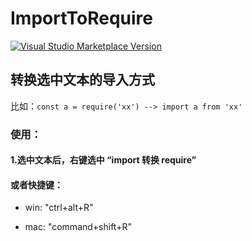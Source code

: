 # ImportToRequire

<a href="https://marketplace.visualstudio.com/items?itemName=antfu.ext-name" target="__blank"><img src="https://img.shields.io/visual-studio-marketplace/v/antfu.ext-name.svg?color=eee&amp;label=VS%20Code%20Marketplace&logo=visual-studio-code" alt="Visual Studio Marketplace Version" /></a>

## 转换选中文本的导入方式

比如：`const a = require('xx') --> import a from 'xx'`

### **使用**：

#### 1.选中文本后，右键选中 “import 转换 require”

#### 或者快捷键：

- win: "ctrl+alt+R"

- mac: "command+shift+R"
